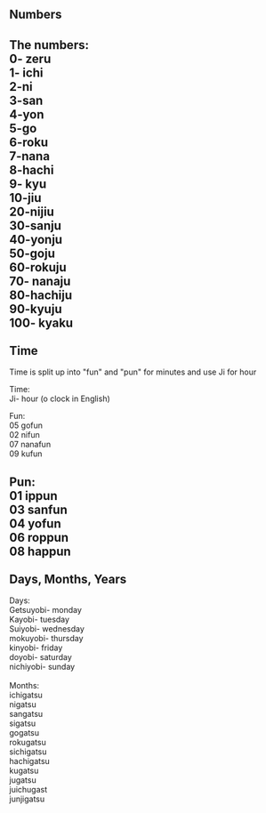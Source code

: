 Numbers
------
The numbers:<br>
0- zeru <br>
1- ichi<br>
2-ni<br>
3-san<br>
4-yon<br>
5-go<br>
6-roku<br>
7-nana<br>
8-hachi<br>
9- kyu<br>
10-jiu<br>
20-nijiu<br>
30-sanju<br>
40-yonju<br>
50-goju<br>
60-rokuju<br>
70- nanaju<br>
80-hachiju<br>
90-kyuju<br>
100- kyaku<br>
<br>
Time
---
Time is split up into "fun" and "pun" for minutes and use Ji for hour<br>

Time:<br>
Ji- hour (o clock in English)<br>

Fun:<br>
05 gofun<br> 
02 nifun<br>
07 nanafun<br>
09 kufun<br>

Pun:<br>
01 ippun<br>
03 sanfun<br>
04 yofun<br>
06 roppun<br>
08 happun<br>
<br>
Days, Months, Years
----

Days:<br>
Getsuyobi- monday<br>
Kayobi- tuesday<br>
Suiyobi- wednesday<br>
mokuyobi- thursday<br>
kinyobi- friday<br>
doyobi- saturday<br>
nichiyobi- sunday<br>
<br>
Months:<br>
ichigatsu<br>
nigatsu<br>
sangatsu<br>
sigatsu<br>
gogatsu<br>
rokugatsu<br>
sichigatsu<br>
hachigatsu<br>
kugatsu<br>
jugatsu<br>
juichugast<br>
junjigatsu<br>
